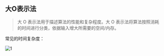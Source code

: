 ## 大O表示法

> 大 O 表示法用于描述算法的性能和复杂程度。大 O 表示法将算法按照消耗的时间进行分类，依据输入增大所需要的空间/内存。

常见的时间复杂度：

![1](C:\Users\Pipik\Documents\SUANFASHUATI\数据结构基础\01-算法复杂度.assets\1.png)